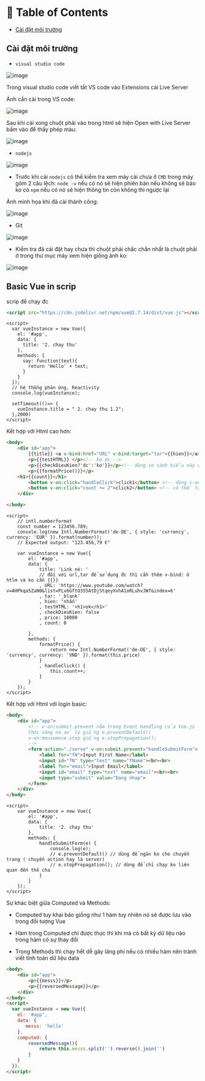 # :notebook_with_decorative_cover: Table of Contents
- [Cài đặt môi trường](#Cài-đặt-môi-trường)

## Cài đặt môi trường

- `visual studio code`

![image](https://user-images.githubusercontent.com/85175337/216076021-f15ecc9d-75a3-4b02-a00e-e8b6b7f40102.png)

Trong visual studio code viết tắt VS code vào Extensions cài Live Server

Ảnh cần cài trong VS code:

![image](https://user-images.githubusercontent.com/85175337/216078156-d3644ef7-3e66-45ca-827f-81a27046cb4d.png)

Sau khi cài xong chuột phải vào trong html sẽ hiện Open with Live Server bấm vào để thấy phép màu:

![image](https://user-images.githubusercontent.com/85175337/216078758-a96b531e-ca85-4aab-9b76-49d92113a09c.png)

- `nodejs`

![image](https://user-images.githubusercontent.com/85175337/216075867-108a182f-9701-4268-9a3f-ee4330e1da99.png)


+ Trước khi cài `nodejs` có thể kiểm tra xem máy cài chưa ở `CMD` trong máy gôm 2 câu lệch: 
`node -v` nếu có nó sẽ hiện phiên bản nếu không sẽ báo ko có
`npm` nếu có nó sẽ hiện thông tin còn không thì ngược lại 

Ảnh minh họa khi đã cài thành công:

![image](https://user-images.githubusercontent.com/85175337/216075580-efdc506a-38db-4215-8a66-0ef2408dfa04.png)

- Git 

![image](https://user-images.githubusercontent.com/85175337/216076428-e83490f6-39ab-458d-bbc1-383c77160a46.png)

+ Kiểm tra đã cài đặt hay chưa thì chuột phải chắc chắn nhất là chuột phải ở trong thư mục máy xem hiện giống ảnh ko:

![image](https://user-images.githubusercontent.com/85175337/216076563-01b45f66-a80d-4066-8818-d35579f6e54d.png)

 ## Basic Vue in scrip

scrip để chạy đc

```html
<script src="https://cdn.jsdelivr.net/npm/vue@2.7.14/dist/vue.js"></script>
```

```vue
<script>
  var vueInstance = new Vue({
    el: '#app',
    data: {
      title: '2. chay thu'
    },
    methods: {
      say: function(text){
        return 'Hello' + text;
      }
    }
  });
  // hệ thống phản ứng. Reactivity
  console.log(vueInstance);

  setTimeout(()=> {
    vueInstance.title = " 2. chay thu 1.2";
  },2000)
</script>
```

Kết hợp với Html cao hơn:

```html
<body>
    <div id="app">
        {{title}} <a v-bind:href="URL" v-bind:target="tar">{{hien}}</a>
        <p>{{testHTML}} </p><!-- ko dc -->
        <p>{{checkDieuKien?'dc':'ko'}}</p><!-- dùng so sánh kiểu này đc-->
        <p>{{formatPrice()}}</p>
	<h1>{{count}}</h1>
        <button v-on:click="handleClick">click1</button> <!-- dùng v-on: kết hợp với event  -->
        <button v-on:click="count += 2">click2</button> <!-- có thể trực tiếp viết vào -->
    </div>

</body>
```

```vue
<script>
    // intl.numberformat
    const number = 123456.789; 
    console.log(new Intl.NumberFormat('de-DE', { style: 'currency', currency: 'EUR' }).format(number));
    // Expected output: "123.456,79 €"

    var vueInstance = new Vue({
        el: '#app',
        data: {
            title: 'Link nè: '
            // đối với url,tar để sử dụng đc thì cần thêm v-bind: ở htlm và ko cần {{}}
            , URL: 'https://www.youtube.com/watch?v=AHPkqa5ZaN0&list=PLv6GftO355AtDjStqeyXvhA1oRLuhvJWf&index=6'
            , tar: '_blank'
            , hien: 'nhấn'
            , testHTML: '<h1>ok</h1>'
            , checkDieuKien: false
            , price: 10000
            , count: 0

        },
        methods: {
            formatPrice() {
                return new Intl.NumberFormat('de-DE', { style: 'currency', currency: 'VND' }).format(this.price)
            }
            , handleClick() {
                this.count++;
            }
        }
    });
</script>
```

Kết hợp với Html với login basic:

```html 
<body>
    <div id="app">
        <!-- v-on:submit.prevent nằm trong Event Handling của Vue.js 
        Chức năng nó xử lý giống e.preventDefault()
        v-on:mousemove.stop giống e.stopPropagation();
        -->
        <form action="./serve" v-on:submit.prevent="handleSubmitForm"> 
            <label for="fN">Input First Name</label>
            <input id="fN" type="text" name="fName"><br><br>
            <label for="email">Input Email</label>
            <input id="email" type="text" name="email"><br><br>
            <input type="submit" value="Dang nhap">
        </form>
    </div>
</body>
```

```vue
<script>
    var vueInstance = new Vue({
        el: '#app',
        data: {
            title: '2. chay thu'
        },
        methods: {
            handleSubmitForm(e) {
                console.log(e);
                // e.preventDefault() // dùng để ngăn ko cho chuyển trang ( chuyến action hay là server) 
                // e.stopPropagation(); // dùng để chỉ chạy ko liên quan đến thẻ cha
            }
        }
    }); 
</script>
```

Sự khác biệt giữa Computed và Methods:

+ Computed  tuy khai báo giống như 1 hàm tuy nhiên nó sẽ được lưu vào trong đối tượng Vue 

+ Hàm trong Computed chỉ được thực thi khi mà có bất kỳ dữ liệu nào trong hàm có sự thay đổi 

+ Trong Methods thì chạy hết dễ gây lãng phí nếu có nhiều hàm nên tránh viết tính toán dữ liệu data 


```html 
<body>
    <div id="app">
        <p>{{messs}}</p>
        <p>{{reversedMessage}}</p>
    </div>
</body>
<script>
  var vueInstance = new Vue({
    el: '#app',
    data: {
       messs: 'hello'
    },
    computed: {
        reversedMessage(){
            return this.messs.split('').reverse().join('')
        }
    }
  }); 
</script>
```


